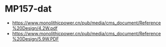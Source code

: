 
# MP157-dat 

* https://www.monolithicpower.cn/pub/media/cms_document/Reference%20Design/4.2W.pdf
* https://www.monolithicpower.cn/pub/media/cms_document/Reference%20Design/5.9W.PDF